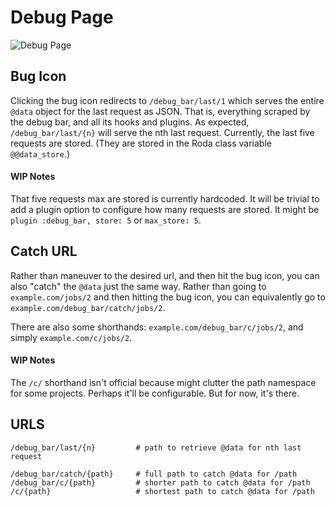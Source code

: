 # Debug Page

![Debug Page](https://avifs-images.surge.sh/image.png)

## Bug Icon
Clicking the bug icon redirects to `/debug_bar/last/1` which serves the entire `@data` object for the last request as JSON. That is, everything scraped by the debug bar, and all its hooks and plugins. As expected, `/debug_bar/last/{n}` will serve the nth last request. Currently, the last five requests are stored. (They are stored in the Roda class variable `@@data_store`.)

#### WIP Notes
That five requests max are stored is currently hardcoded. It will be trivial to add a plugin option to configure how many requests are stored. It might be `plugin :debug_bar, store: 5` or `max_store: 5`.

## Catch URL
Rather than maneuver to the desired url, and then hit the bug icon, you can also "catch" the `@data` just the same way. Rather than going to `example.com/jobs/2` and then hitting the bug icon, you can equivalently go to `example.com/debug_bar/catch/jobs/2`.

There are also some shorthands: `example.com/debug_bar/c/jobs/2`, and simply `example.com/c/jobs/2`.

#### WIP Notes
The `/c/` shorthand isn't official because  might clutter the path namespace for some projects. Perhaps it'll be configurable. But for now, it's there.

## URLS

    /debug_bar/last/{n}         # path to retrieve @data for nth last request

    /debug_bar/catch/{path}     # full path to catch @data for /path
    /debug_bar/c/{path}         # shorter path to catch @data for /path
    /c/{path}                   # shortest path to catch @data for /path
